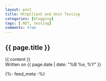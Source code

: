 ```yaml
---
layout: post
title: HttpClient and Unit Testing
categories: [blogging]
tags: [.NET, testing]
comments: true
---
```



<article class="post">
  <h1>{{ page.title }}</h1>

  <div class="entry">
    {{ content }}
  </div>

  <div class="date">
    Written on {{ page.date | date: "%B %e, %Y" }}
  </div>

{%- feed_meta -%}
</article>